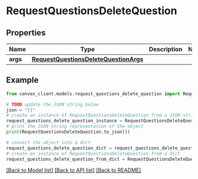 # RequestQuestionsDeleteQuestion


## Properties

Name | Type | Description | Notes
------------ | ------------- | ------------- | -------------
**args** | [**RequestQuestionsDeleteQuestionArgs**](RequestQuestionsDeleteQuestionArgs.md) |  | 

## Example

```python
from convex_client.models.request_questions_delete_question import RequestQuestionsDeleteQuestion

# TODO update the JSON string below
json = "{}"
# create an instance of RequestQuestionsDeleteQuestion from a JSON string
request_questions_delete_question_instance = RequestQuestionsDeleteQuestion.from_json(json)
# print the JSON string representation of the object
print(RequestQuestionsDeleteQuestion.to_json())

# convert the object into a dict
request_questions_delete_question_dict = request_questions_delete_question_instance.to_dict()
# create an instance of RequestQuestionsDeleteQuestion from a dict
request_questions_delete_question_from_dict = RequestQuestionsDeleteQuestion.from_dict(request_questions_delete_question_dict)
```
[[Back to Model list]](../README.md#documentation-for-models) [[Back to API list]](../README.md#documentation-for-api-endpoints) [[Back to README]](../README.md)


